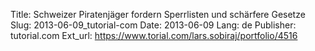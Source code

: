 Title: Schweizer Piratenjäger fordern Sperrlisten und schärfere Gesetze
Slug: 2013-06-09_tutorial-com
Date: 2013-06-09
Lang: de
Publisher: tutorial.com
Ext_url: https://www.torial.com/lars.sobiraj/portfolio/4516